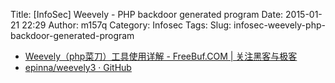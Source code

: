 Title: [InfoSec] Weevely - PHP backdoor generated program 
Date: 2015-01-21 22:29
Author: m157q
Category: Infosec
Tags: 
Slug: infosec-weevely-php-backdoor-generated-program

- [Weevely（php菜刀）工具使用详解 - FreeBuf.COM | 关注黑客与极客](http://www.freebuf.com/tools/39765.html)  
- [epinna/weevely3 · GitHub](https://github.com/epinna/weevely3)  